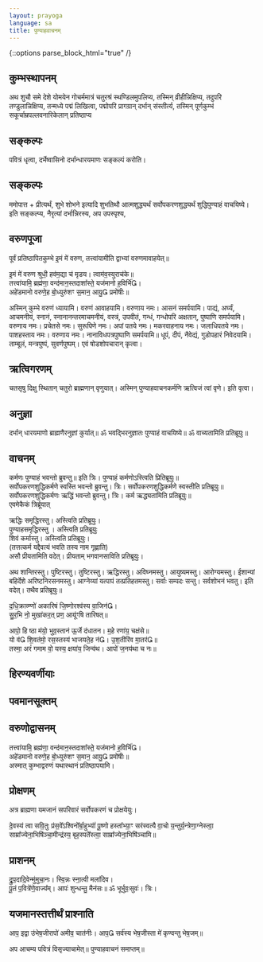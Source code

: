 ```yaml
---
layout: prayoga
language: sa
title: पुण्याहवाचनम्
---
```


{::options parse_block_html="true" /}

## कुम्भस्थापनम्

अथ शुचौ समे देशे योमयेन गोचर्ममात्रं चतुरश्रं स्थण्डिलमुपलिप्य, तस्मिन् व्रीहीन्निक्षिप्य, तदुपरि तण्डुलान्निक्षिप्य, तन्मध्ये पद्मं लिखित्वा, पद्मोपरि प्रागग्रान् दर्भान् संस्तीर्त्य, तस्मिन् पूर्णकुम्भं सकूर्चाम्रपल्लवनारिकेलान् प्रतिष्ठाप्य

## सङ्कल्पः

पवित्रं धृत्वा, दर्भेष्वासिनो दर्भान्धारयमाणः सङ्कल्पं करोति।

## सङ्कल्पः

ममोपात्त + प्रीत्यर्थं, शुभे शोभने इत्यादि शुभतिथौ आत्मशुद्ध्यर्थं सर्वोपकरणशुद्ध्यर्थं शुद्धिपुण्याहं वाचयिष्ये। इति सङ्कल्प्य, नैरृत्यां दर्भान्निरस्य, अप उपस्पृश्य,

## वरुणपूजा

पूर्वं प्रतिष्ठापितकुम्भे इ॒मं मे॑ वरुण, तत्त्वा॑यामीति द्वाभ्यां वरुणमावाहयेत्॥

इ॒मं मे॑ वरुण श्रुधी॒ हव॑म॒द्या च॑ मृडय। त्वाम॑व॒स्युराच॑के॥  
तत्त्वा॑यामि॒ ब्रह्म॑णा॒ वन्द॑मान॒स्तदाशा᳚स्ते॒ यज॑मानो ह॒विर्भि॑।  
अहे॑डमानो वरुणे॒ह बो॒ध्युरु॑शꣳ स॒मान॒ आयु॒ प्रमो॑षीः॥ 

अस्मिन् कुम्भे वरुणं ध्यायामि। वरुणं आवाहयामि।
वरुणाय नमः। आसनं समर्पयामि। पाद्यं, अर्घ्यं, आचमनीयं, स्नानं, स्नानानन्तरमाचमनीयं, वस्त्रं, उपवीतं, गन्धं, गन्धोपरि अक्षतान्,
पुष्पाणि समर्पयामि। वरुणाय नमः। प्रचेतसे नमः। सुरूपिणे नमः। अपां पतये नमः। मकरवाहनाय नमः। जलाधिपतये नमः। पाशहस्ताय नमः। वरुणाय नमः। नानाविधपत्रपुष्पाणि समर्पयामि॥
धूपं, दीपं, नैवेद्यं, गुडोपहारं निवेदयामि। ताम्बूलं, मन्त्रपुष्पं, सुवर्णपुष्पम्। एवं षोडशोपचारान् कृत्वा।

## ऋत्विगरणम्

चतसृषु दिक्षु स्थितान् चतुरो ब्राह्मणान् वृणुयात्। अस्मिन् पुण्याहवाचनकर्मणि ऋत्विजं त्वां वृणे। इति वृत्वा।

## अनुज्ञा

दर्भान् धारयमाणो ब्राह्मणैरनुज्ञां कुर्यात्॥
ॐ भवद्भिरनुज्ञातः पुण्याहं वाचयिष्ये॥ ॐ वाच्यतामिति प्रतिब्रूयुः॥

## वाचनम्

कर्मणः पुण्याहं भवन्तो ब्रुवन्तु॥ इति त्रिः। पुण्याहं कर्मणोऽस्त्विति प्रितिब्रूयुः॥  
सर्वोपकरणशुद्धिकर्मणे स्वस्ति भवन्तो ब्रुवन्तु। त्रिः। सर्वोपकरणशुद्धिकर्मणे स्वस्तीति प्रतिब्रूयुः॥  
सर्वोपकरणशुद्धिकर्मणः ऋद्धिं भवन्तो ब्रुवन्तु। त्रिः। कर्म ऋद्ध्यतामिति प्रतिब्रूयुः॥  
एवमेकैकं त्रिर्ब्रूयात् 

ऋद्धिः समृद्धिरस्तु। अस्त्विति प्रतिब्रूयुः।  
पुण्याहसमृद्धिरस्तु । अस्त्विति प्रतिब्रूयुः  
शिवं कर्मास्तु। अस्त्विति प्रतिब्रूयुः।  
(तत्तत्कर्म यद्दैवत्यं भवति तस्य नाम गृह्णाति)  
असौ प्रीयतामिति वदेत्। प्रीयताम् भगवानसाविति प्रतिब्रूयुः।  

अथ शान्तिरस्तु। पुष्टिरस्तु। तुष्टिरस्तु। ऋद्धिरस्तु। अविघ्नमस्तु। आयुष्यमस्तु। आरोग्यमस्तु। ईशान्यां बहिर्देशे अरिष्टनिरसनमस्तु। आग्नेय्यां यत्पापं तत्प्रतिहतमस्तु। सर्वाः सम्पदः सन्तु। सर्वशोभनं भवतु। इति वदेत्। तथैव प्रतिब्रूयुः॥

द॒धि॒क्राव्ण्णो॑ अकारिषं जि॒ष्णोरश्व॑स्य वा॒जिन॑।  
सु॒र॒भि नो॒ मुखा॑कर॒त् प्रण॒ आयू॑ꣳषि तारिषत्॥

आपो॒ हि ष्ठा म॑यो॒ भुव॒स्तान॑ ऊ॒र्जे द॑धातन। म॒हे रणा॑य॒ चक्ष॑से॥  
यो व॑ शि॒वत॑मो॒ रस॒स्तस्य॑ भाजयते॒ह न॑। उ॒श॒तीरि॑व मा॒तर॑॥  
तस्मा॒ अरं॑ गमाम वो॒ यस्य॒ क्षया॑य॒ जिन्व॑थ। आपो॑ ज॒नय॑था च नः॥

## हिरण्यवर्णीयाः

## पवमानसूक्तम्

## वरुणोद्वासनम्

तत्त्वा॑यामि॒ ब्रह्म॑णा॒ वन्द॑मान॒स्तदाशा᳚स्ते॒ यज॑मानो ह॒विर्भि॑।  
अहे॑डमानो वरुणे॒ह बो॒ध्युरु॑शꣳ स॒मान॒ आयु॒ प्रमो॑षीः॥  
अस्मात् कुम्भाद्वरुणं यथास्थानं प्रतिष्ठापयामि।

## प्रोक्षणम्
अत्र ब्राह्मणा यमजानं सपरिवारं सर्वोपकरणं च प्रोक्षयेयुः।

दे॒वस्य॑ त्वा सवि॒तुः प्र॑स॒वे᳚ऽश्विनो᳚र्बा॒हुभ्यां॑॑ पू॒ष्णो हस्ता᳚भ्या॒ꣳ सर॑स्वत्यै वा॒चो य॒न्तुर्य॒न्त्रेणा॒ग्नेस्त्वा॒ साम्रा᳚ज्येना॒भिषि॑ञ्चा॒मीन्द्र॑स्य॒ बृह॒स्पते᳚स्त्वा॒ साम्रा᳚ज्येना॒भिषि॑ञ्चामि॥
 
## प्राशनम्

द्रु॒प॒दादि॒वेन्मु॑मुचा॒नः। स्वि॒न्नः स्ना॒त्वी मला॑दिव।  
पू॒तं प॒वित्रे॑णे॒वाज्य᳚म्। आपः॑ शुन्धन्तु॒ मैन॑सः॥ ॐ भूर्भुवः॒सुवः॑। त्रिः।

## यजमानस्तत्तीर्थं प्राश्नाति

आप॒ इद्वा उ॑भेष॒जीरापो॑ अमीव॒ चात॑नीः।
आप॒ सर्व॑स्य भेष॒जीस्ता मे॑ कृण्वन्तु भेष॒जम्॥

अप आचम्य पवित्रं विसृज्याचामेत्॥
पुण्याहवाचनं समाप्तम्॥

